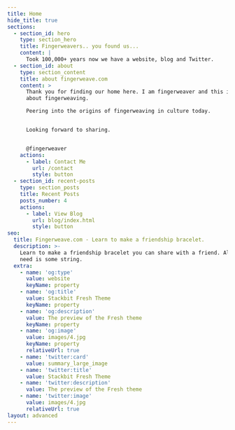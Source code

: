 ```yaml
---
title: Home
hide_title: true
sections:
  - section_id: hero
    type: section_hero
    title: Fingerweavers.. you found us...
    content: |
      Took 100,000+ years now we have a website, blog and Twitter.
  - section_id: about
    type: section_content
    title: about fingerweave.com
    content: >
      Thank you for finding our home here. I am fingerweaver and this is a blog
      about fingerweaving.

      Peering into the origins of fingerweaving in culture today.


      Looking forward to sharing.


      @fingerweaver
    actions:
      - label: Contact Me
        url: /contact
        style: button
  - section_id: recent-posts
    type: section_posts
    title: Recent Posts
    posts_number: 4
    actions:
      - label: View Blog
        url: blog/index.html
        style: button
seo:
  title: Fingerweave.com - Learn to make a friendship bracelet.
  description: >-
    Learn to make a friendship bracelet you can share with a friend. All you
    need is some string.
  extra:
    - name: 'og:type'
      value: website
      keyName: property
    - name: 'og:title'
      value: Stackbit Fresh Theme
      keyName: property
    - name: 'og:description'
      value: The preview of the Fresh theme
      keyName: property
    - name: 'og:image'
      value: images/4.jpg
      keyName: property
      relativeUrl: true
    - name: 'twitter:card'
      value: summary_large_image
    - name: 'twitter:title'
      value: Stackbit Fresh Theme
    - name: 'twitter:description'
      value: The preview of the Fresh theme
    - name: 'twitter:image'
      value: images/4.jpg
      relativeUrl: true
layout: advanced
---
```

